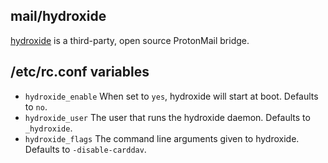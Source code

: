 ## mail/hydroxide

[hydroxide](https://github.com/emersion/hydroxide) is a third-party,
open source ProtonMail bridge.

## /etc/rc.conf variables

* `hydroxide_enable`
  When set to `yes`, hydroxide will start at boot. Defaults to `no`.
* `hydroxide_user`
  The user that runs the hydroxide daemon. Defaults to `_hydroxide`.
* `hydroxide_flags`
  The command line arguments given to hydroxide. Defaults to `-disable-carddav`.

